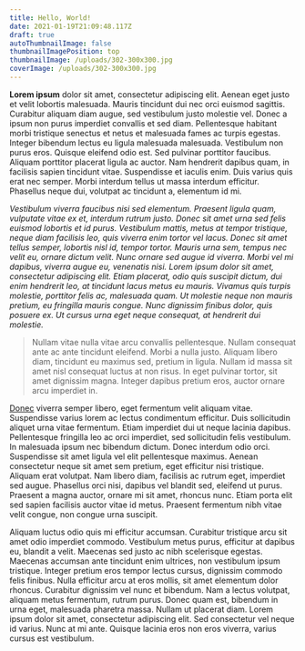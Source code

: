 ```yaml
---
title: Hello, World!
date: 2021-01-19T21:09:48.117Z
draft: true
autoThumbnailImage: false
thumbnailImagePosition: top
thumbnailImage: /uploads/302-300x300.jpg
coverImage: /uploads/302-300x300.jpg
---
```

**Lorem ipsum** dolor sit amet, consectetur adipiscing elit. Aenean eget justo et velit lobortis malesuada. Mauris tincidunt dui nec orci euismod sagittis. Curabitur aliquam diam augue, sed vestibulum justo molestie vel. Donec a ipsum non purus imperdiet convallis et sed diam. Pellentesque habitant morbi tristique senectus et netus et malesuada fames ac turpis egestas. Integer bibendum lectus eu ligula malesuada malesuada. Vestibulum non purus eros. Quisque eleifend odio est. Sed pulvinar porttitor faucibus. Aliquam porttitor placerat ligula ac auctor. Nam hendrerit dapibus quam, in facilisis sapien tincidunt vitae. Suspendisse et iaculis enim. Duis varius quis erat nec semper. Morbi interdum tellus ut massa interdum efficitur. Phasellus neque dui, volutpat ac tincidunt a, elementum id mi.

*Vestibulum viverra faucibus nisi sed elementum. Praesent ligula quam, vulputate vitae ex et, interdum rutrum justo. Donec sit amet urna sed felis euismod lobortis et id purus. Vestibulum mattis, metus at tempor tristique, neque diam facilisis leo, quis viverra enim tortor vel lacus. Donec sit amet tellus semper, lobortis nisl id, tempor tortor. Mauris urna sem, tempus nec velit eu, ornare dictum velit. Nunc ornare sed augue id viverra. Morbi vel mi dapibus, viverra augue eu, venenatis nisi. Lorem ipsum dolor sit amet, consectetur adipiscing elit. Etiam placerat, odio quis suscipit dictum, dui enim hendrerit leo, at tincidunt lacus metus eu mauris. Vivamus quis turpis molestie, porttitor felis ac, malesuada quam. Ut molestie neque non mauris pretium, eu fringilla mauris congue. Nunc dignissim finibus dolor, quis posuere ex. Ut cursus urna eget neque consequat, at hendrerit dui molestie.*

> Nullam vitae nulla vitae arcu convallis pellentesque. Nullam consequat ante ac ante tincidunt eleifend. Morbi a nulla justo. Aliquam libero diam, tincidunt eu maximus sed, pretium in ligula. Nullam id massa sit amet nisl consequat luctus at non risus. In eget pulvinar tortor, sit amet dignissim magna. Integer dapibus pretium eros, auctor ornare arcu imperdiet in.

[Donec](https://google.com.br) viverra semper libero, eget fermentum velit aliquam vitae. Suspendisse varius lorem ac lectus condimentum efficitur. Duis sollicitudin aliquet urna vitae fermentum. Etiam imperdiet dui ut neque lacinia dapibus. Pellentesque fringilla leo ac orci imperdiet, sed sollicitudin felis vestibulum. In malesuada ipsum nec bibendum dictum. Donec interdum odio orci. Suspendisse sit amet ligula vel elit pellentesque maximus. Aenean consectetur neque sit amet sem pretium, eget efficitur nisi tristique. Aliquam erat volutpat. Nam libero diam, facilisis ac rutrum eget, imperdiet sed augue. Phasellus orci nisi, dapibus vel blandit sed, eleifend ut purus. Praesent a magna auctor, ornare mi sit amet, rhoncus nunc. Etiam porta elit sed sapien facilisis auctor vitae id metus. Praesent fermentum nibh vitae velit congue, non congue urna suscipit.

Aliquam luctus odio quis mi efficitur accumsan. Curabitur tristique arcu sit amet odio imperdiet commodo. Vestibulum metus purus, efficitur at dapibus eu, blandit a velit. Maecenas sed justo ac nibh scelerisque egestas. Maecenas accumsan ante tincidunt enim ultrices, non vestibulum ipsum tristique. Integer pretium eros tempor lectus cursus, dignissim commodo felis finibus. Nulla efficitur arcu at eros mollis, sit amet elementum dolor rhoncus. Curabitur dignissim vel nunc et bibendum. Nam a lectus volutpat, aliquam metus fermentum, rutrum purus. Donec quam est, bibendum in urna eget, malesuada pharetra massa. Nullam ut placerat diam. Lorem ipsum dolor sit amet, consectetur adipiscing elit. Sed consectetur vel neque id varius. Nunc at mi ante. Quisque lacinia eros non eros viverra, varius cursus est vestibulum.